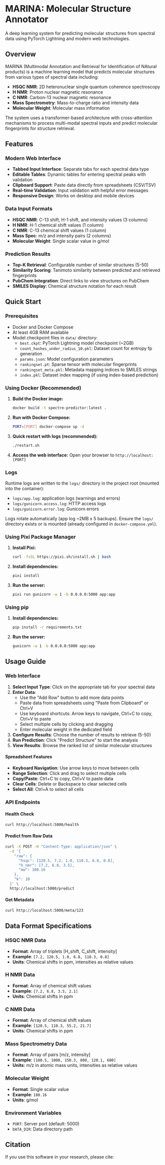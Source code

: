 # MARINA: Molecular Structure Annotator

A deep learning system for predicting molecular structures from spectral data using PyTorch Lightning and modern web technologies.

## Overview

MARINA (Multimodal Annotation and Retrieval for Identification of NAtural products) is a machine learning model that predicts molecular structures from various types of spectral data including:

- **HSQC NMR**: 2D heteronuclear single quantum coherence spectroscopy
- **H NMR**: Proton nuclear magnetic resonance
- **C NMR**: Carbon-13 nuclear magnetic resonance  
- **Mass Spectrometry**: Mass-to-charge ratio and intensity data
- **Molecular Weight**: Molecular mass information

The system uses a transformer-based architecture with cross-attention mechanisms to process multi-modal spectral inputs and predict molecular fingerprints for structure retrieval.

## Features

### Modern Web Interface
- **Tabbed Input Interface**: Separate tabs for each spectral data type
- **Editable Tables**: Dynamic tables for entering spectral peaks with validation
- **Clipboard Support**: Paste data directly from spreadsheets (CSV/TSV)
- **Real-time Validation**: Input validation with helpful error messages
- **Responsive Design**: Works on desktop and mobile devices

### Data Input Formats
- **HSQC NMR**: C-13 shift, H-1 shift, and intensity values (3 columns)
- **H NMR**: H-1 chemical shift values (1 column)
- **C NMR**: C-13 chemical shift values (1 column)
- **Mass Spec**: m/z and intensity pairs (2 columns)
- **Molecular Weight**: Single scalar value in g/mol

### Prediction Results
- **Top-K Retrieval**: Configurable number of similar structures (5-50)
- **Similarity Scoring**: Tanimoto similarity between predicted and retrieved fingerprints
- **PubChem Integration**: Direct links to view structures on PubChem
- **SMILES Display**: Chemical structure notation for each result

## Quick Start

### Prerequisites

- Docker and Docker Compose
- At least 4GB RAM available
- Model checkpoint files in `data/` directory:
  - `best.ckpt`: PyTorch Lightning model checkpoint (~2GB)
  - `count_hashes_under_radius_10.pkl`: Dataset count for entropy fp generation
  - `params.json`: Model configuration parameters
  - `rankingset.pt`: Sparse tensor with molecular fingerprints
  - `rankingset_meta.pkl`: Metadata mapping indices to SMILES strings
  - `index.pkl`: Dataset index mapping (if using index-based prediction)

### Using Docker (Recommended)

1. **Build the Docker image:**
   ```bash
   docker build -t spectre-predictor:latest .
   ```

2. **Run with Docker Compose:**
   ```bash
   PORT=[PORT] docker-compose up -d
   ```

3. **Quick restart with logs (recommended):**
   ```bash
   ./restart.sh
   ```

4. **Access the web interface:**
   Open your browser to `http://localhost:[PORT]`

### Logs

Runtime logs are written to the `logs/` directory in the project root (mounted into the container):

- `logs/app.log`: application logs (warnings and errors)
- `logs/gunicorn.access.log`: HTTP access logs
- `logs/gunicorn.error.log`: Gunicorn errors

Logs rotate automatically (app log ~2MB x 5 backups). Ensure the `logs/` directory exists or is mounted (already configured in `docker-compose.yml`).

### Using Pixi Package Manager

1. **Install Pixi:**
   ```bash
   curl -fsSL https://pixi.sh/install.sh | bash
   ```

2. **Install dependencies:**
   ```bash
   pixi install
   ```

3. **Run the server:**
   ```bash
   pixi run gunicorn -w 1 -b 0.0.0.0:5000 app:app
   ```

### Using pip

1. **Install dependencies:**
   ```bash
   pip install -r requirements.txt
   ```

2. **Run the server:**
   ```bash
   gunicorn -w 1 -b 0.0.0.0:5000 app:app
   ```

## Usage Guide

### Web Interface

1. **Select Input Type**: Click on the appropriate tab for your spectral data
2. **Enter Data**: 
   - Use the "Add Row" button to add more data points
   - Paste data from spreadsheets using "Paste from Clipboard" or Ctrl+V
   - Use keyboard shortcuts: Arrow keys to navigate, Ctrl+C to copy, Ctrl+V to paste
   - Select multiple cells by clicking and dragging
   - Enter molecular weight in the dedicated field
3. **Configure Results**: Choose the number of results to retrieve (5-50)
4. **Run Prediction**: Click "Predict Structure" to start the analysis
5. **View Results**: Browse the ranked list of similar molecular structures

#### Spreadsheet Features
- **Keyboard Navigation**: Use arrow keys to move between cells
- **Range Selection**: Click and drag to select multiple cells
- **Copy/Paste**: Ctrl+C to copy, Ctrl+V to paste data
- **Clear Cells**: Delete or Backspace to clear selected cells
- **Select All**: Ctrl+A to select all cells

### API Endpoints

#### Health Check
```bash
curl http://localhost:5000/health
```

#### Predict from Raw Data
```bash
curl -X POST -H "Content-Type: application/json" \
  -d '{
    "raw": {
      "hsqc": [120.5, 7.2, 1.0, 110.3, 6.8, 0.8],
      "h_nmr": [7.2, 6.8, 3.5],
      "mw": 180.16
    },
    "k": 10
  }' \
  http://localhost:5000/predict
```

#### Get Metadata
```bash
curl http://localhost:5000/meta/123
```

## Data Format Specifications

### HSQC NMR Data
- **Format**: Array of triplets [H_shift, C_shift, intensity]
- **Example**: `[7.2, 120.5, 1.0, 6.8, 110.3, 0.8]`
- **Units**: Chemical shifts in ppm, intensities as relative values

### H NMR Data  
- **Format**: Array of chemical shift values
- **Example**: `[7.2, 6.8, 3.5, 2.1]`
- **Units**: Chemical shifts in ppm

### C NMR Data
- **Format**: Array of chemical shift values  
- **Example**: `[120.5, 110.3, 55.2, 21.7]`
- **Units**: Chemical shifts in ppm

### Mass Spectrometry Data
- **Format**: Array of pairs [m/z, intensity]
- **Example**: `[180.5, 1000, 150.3, 800, 120.1, 600]`
- **Units**: m/z in atomic mass units, intensities as relative values

### Molecular Weight
- **Format**: Single scalar value
- **Example**: `180.16`
- **Units**: g/mol

### Environment Variables

- `PORT`: Server port (default: 5000)
- `DATA_DIR`: Data directory path

## Citation

If you use this software in your research, please cite:

```

```
